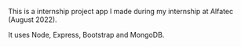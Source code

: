 This is a internship project app I made during my internship at Alfatec (August 2022).

It uses Node, Express, Bootstrap and MongoDB.
